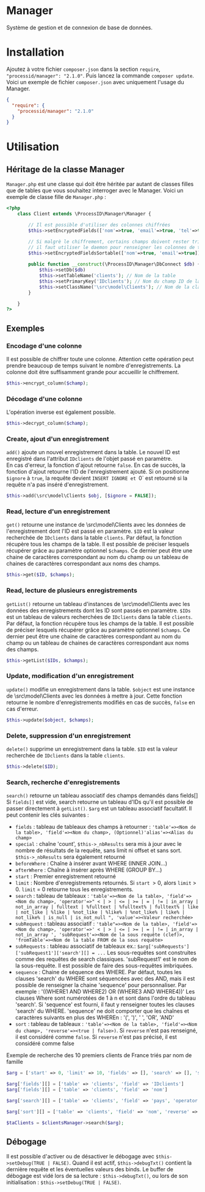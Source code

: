 # Manager

Système de gestion et de connexion de base de données.


# Installation

Ajoutez à votre fichier `composer.json` dans la section `require`, `"processid/manager": "2.1.0"`. Puis lancez la commande `composer update`.
Voici un exemple de fichier `composer.json` avec uniquement l'usage du Manager.
```json
{
  "require": {
    "processid/manager": "2.1.0"
  }
}
```

# Utilisation

## Héritage de la classe Manager

`Manager.php` est une classe qui doit être héritée par autant de classes filles que de tables que vous souhaitez interroger avec le Manager.
Voici un exemple de classe fille de `Manager.php` :

```php
<?php
    class Client extends \ProcessID\Manager\Manager {

        // Il est possible d'utiliser des colonnes chiffrées
        $this->setEncryptedFields(['nom'=>true, 'email'=>true, 'tel'=>true, 'siret'=>true]);

        // Si malgrè le chiffrement, certains champs doivent rester triables
        // il faut utiliser le daemon pour renseigner les colonnes de tri
        $this->setEncryptedFieldsSortable(['nom'=>true, 'email'=>true]);
        
        public function __construct(\ProcessID\Manager\DbConnect $db) {
            $this->setDb($db)
            $this->setTableName('clients'); // Nom de la table
            $this->setPrimaryKey('IDclients'); // Nom du champ ID de la table
            $this->setClassName('\src\model\Clients'); // Nom de la classe gérant l'objet fourni au manager
        }

    }
?>
```

## Exemples

### Encodage d'une colonne
Il est possible de chiffrer toute une colonne.
Attention cette opération peut prendre beaucoup de temps suivant le nombre d'enregistrements.
La colonne doit être suffisamment grande pour accueillir le chiffrement.
```php
$this->encrypt_column($champ);
```

### Décodage d'une colonne
L'opération inverse est également possible.
```php
$this->decrypt_column($champ);
```

### Create, ajout d'un enregistrement
`add()` ajoute un nouvel enregistrement dans la table.
Le nouvel ID est enregistré dans l'attribut `IDclients` de l'objet passé en paramètre.  
En cas d'erreur, la fonction d'ajout retourne `false`.
En cas de succès, la fonction d'ajout retourne l'ID de l'enregistrement ajouté.
Si on positionne `$ignore` à `true`, la requête devient `INSERT IGNORE et `0` est retourné si la requête n'a pas inséré d'enregistrement.
```php
$this->add(\src\model\Clients $obj, [$ignore = FALSE]);
```

### Read, lecture d'un enregistrement
`get()` retourne une instance de \src\model\Clients avec les données de l'enregistrement dont l'ID est passé en paramètre.
`$ID` est la valeur recherchée de `IDclients` dans la table `clients`.
Par défaut, la fonction récupère tous les champs de la table. Il est possible de préciser lesquels récupérer grâce au paramètre optionnel `$champs`.
Ce dernier peut être une chaine de caractères correspondant au nom du champ ou un tableau de chaines de caractères correspondant aux noms des champs.
```php
$this->get($ID, $champs);
```

### Read, lecture de plusieurs enregistrements
`getList()` retourne un tableau d'instances de \src\model\Clients avec les données des enregistrements dont les ID sont passés en paramètre.
`$IDs` est un tableau de valeurs recherchées de `IDclients` dans la table `clients`.
Par défaut, la fonction récupère tous les champs de la table. Il est possible de préciser lesquels récupérer grâce au paramètre optionnel `$champs`.
Ce dernier peut être une chaine de caractères correspondant au nom du champ ou un tableau de chaines de caractères correspondant aux noms des champs.
```php
$this->getList($IDs, $champs);
```

### Update, modification d'un enregistrement
`update()` modifie un enregistrement dans la table.
`$object` est une instance de \src\model\Clients avec les données à mettre à jour.
Cette fonction retourne le nombre d'enregistrements modifiés en cas de succès, `false` en cas d'erreur.
```php
$this->update($object, $champs);
```

### Delete, suppression d'un enregistrement
`delete()` supprime un enregistrement dans la table.
`$ID` est la valeur recherchée de `IDclients` dans la table `clients`.
```php
$this->delete($ID);
```

### Search, recherche d'enregistrements
`search()` retourne un tableau associatif des champs demandés dans fields[]
Si `fields[]` est vide, search retourne un tableau d'IDs qu'il est possible de passer directement à `getList()`.
`$arg` est un tableau associatif facultatif. Il peut contenir les clés suivantes :
- `fields` : tableau de tableaux des champs à retourner : `'table'=><Nom de la table>, 'field'=><Nom du champ>, (Optionnel)'alias'=><Alias du champ>`
- `special` : chaîne 'count', `$this->_nbResults` sera mis à jour avec le nombre de résultats de la requête, sans limit ni offset et sans sort. `$this->_nbResults` sera également retourné
- `beforeWhere` : Chaîne à insérer avant WHERE (INNER JOIN...)
- `afterWhere` : Chaîne à insérer après WHERE (GROUP BY...)
- `start` : Premier enregistrement retourné
- `limit` : Nombre d'enregistrements retournés. Si `start `> 0, alors `limit` > 0. `limit` = 0 retourne tous les enregistrements.
- `search` : tableau de tableaux : `'table'=><Nom de la table>, 'field'=><Nom du champ>, 'operator'=>" < | > | <= | >= | = | != | in_array | not_in_array | fulltext | %fulltext | %fulltext% | fulltext% | like | not_like | %like | %not_like | %like% | %not_like% | like% | not_like% | is_null | is_not_null ", 'value'=><Valeur recherchée>`
- `subRequest` : tableau associatif : `'table"=><Nom de la table>, 'field'=><Nom du champ>, 'operator'=>' < | > | <= | >= | = | != | in_array | not_in_array ', 'subRequest'=><Nom de la sous requête (clef)>, 'fromTable'=><Nom de la table FROM de la sous requête>`
- `subRequests` : tableau associatif de tableaux ex.: `$arg['subRequests']['subRequest1']['search'][] = ...` Les sous-requêtes sont construites comme des requêtes de search classiques. 'subRequest1' est le nom de la sous-requête. Il est possible de faire des sous-requêtes imbriquées.
- `sequence` : Chaine de séquence des WHERE. Par défaut, toutes les clauses 'search' du WHERE sont séquencées avec des AND, mais il est possible de renseigner la chaine 'sequence' pour personnaliser. Par exemple : '((WHERE1 AND WHERE2) OR (WHERE3 AND WHERE4))' Les clauses Where sont numérotées de 1 à n et sont dans l'ordre du tableau 'search'. Si 'sequence' est fourni, il faut y renseigner toutes les clauses 'search' du WHERE. 'sequence' ne doit comporter que les chaînes et caractères suivants en plus des WHEREn : '(', ')', ' ', 'OR', 'AND'
- `sort` : tableau de tableaux : `'table'=><Nom de la table>, 'field'=><Nom du champ>, 'reverse'=><true | false>)`. Si `reverse` n'est pas renseigné, il est considéré comme `false`.
  Si `reverse` n'est pas précisé, il est considéré comme false

Exemple de recherche des 10 premiers clients de France triés par nom de famille
```php
$arg = ['start' => 0, 'limit' => 10, 'fields' => [], 'search' => [], 'sort' = []];

$arg['fields'][] = ['table' => 'clients', 'field' => 'IDclients']
$arg['fields'][] = ['table' => 'clients', 'field' => 'nom']

$arg['search'][] = ['table' => 'clients', 'field' => 'pays', 'operator' => '=', 'value' => 'France'];

$arg['sort'][] = ['table' => 'clients', 'field' => 'nom', 'reverse' => false];

$taClients = $clientsManager->search($arg);
```


## Débogage
Il est possible d'activer ou de désactiver le débogage avec `$this->setDebug(TRUE | FALSE)`.
Quand il est actif, `$this->debugTxt()` contient la dernière requête et les éventuelles valeurs des binds.
Le buffer de débogage est vidé lors de sa lecture : `$this->debugTxt()`, ou lors de son initialisation : `$this->setDebug(TRUE | FALSE)`.
